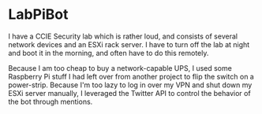 # LabPiBot

I have a CCIE Security lab which is rather loud, and consists of several network devices and an ESXi rack server.  I have to turn off the lab at night and boot it in the morning, and often have to do this remotely.

Because I am too cheap to buy a network-capable UPS, I used some Raspberry Pi stuff I had left over from another project to flip the switch on a power-strip.  Because I'm too lazy to log in over my VPN and shut down my ESXi server manually, I leveraged the Twitter API to control the behavior of the bot through mentions.